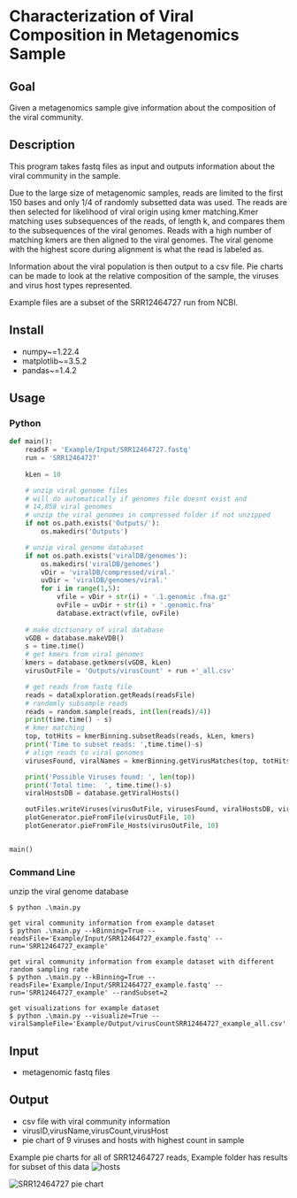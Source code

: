 # Characterization of Viral Composition in Metagenomics Sample

## Goal
Given a metagenomics sample give information about the composition of the viral community.

## Description
This program takes fastq files as input and outputs information about the viral community in the sample. 

Due to the large size of metagenomic samples, reads are limited to the first 150 bases and only 1/4 of randomly
subsetted data was used. The reads are then selected for likelihood of viral origin using kmer matching.Kmer
matching uses subsequences of the reads, of length k, and compares them to the subsequences of the viral genomes.
Reads with a high number of matching kmers are then aligned to the viral genomes. The viral genome with the highest score
during alignment is what the read is labeled as. 

Information about the viral population is then output to a csv file. Pie charts can be made to look at the relative 
composition of the sample, the viruses and virus host types represented. 

Example files are a subset of the SRR12464727 run from NCBI. 

## Install
- numpy~=1.22.4
- matplotlib~=3.5.2
- pandas~=1.4.2

## Usage
### Python
```python 
def main():
    readsF = 'Example/Input/SRR12464727.fastq'
    run = 'SRR12464727'
    
    kLen = 10

    # unzip viral genome files
    # will do automatically if genomes file doesnt exist and
    # 14,858 viral genomes
    # unzip the viral genomes in compressed folder if not unzipped
    if not os.path.exists('Outputs/'):
        os.makedirs('Outputs')

    # unzip viral genome databaset
    if not os.path.exists('viralDB/genomes'):
        os.makedirs('viralDB/genomes')
        vDir = 'viralDB/compressed/viral.'
        uvDir = 'viralDB/genomes/viral.'
        for i in range(1,5):
            vfile = vDir + str(i) + '.1.genomic .fna.gz'
            ovFile = uvDir + str(i) + '.genomic.fna'
            database.extract(vfile, ovFile)
            
    # make dictionary of viral database
    vGDB = database.makeVDB()
    s = time.time()
    # get kmers from viral genomes
    kmers = database.getkmers(vGDB, kLen)
    virusOutFile = 'Outputs/virusCount' + run +'_all.csv'

    # get reads from fastq file
    reads = dataExploration.getReads(readsFile)
    # randomly subsample reads
    reads = random.sample(reads, int(len(reads)/4))
    print(time.time() - s)
    # kmer matching
    top, totHits = kmerBinning.subsetReads(reads, kLen, kmers)
    print('Time to subset reads: ',time.time()-s)
    # align reads to viral genomes
    virusesFound, viralNames = kmerBinning.getVirusMatches(top, totHits, reads, vGDB)

    print('Possible Viruses found: ', len(top))
    print('Total time:  ', time.time()-s)
    viralHostsDB = database.getViralHosts()

    outFiles.writeViruses(virusOutFile, virusesFound, viralHostsDB, viralNames)
    plotGenerator.pieFromFile(virusOutFile, 10)
    plotGenerator.pieFromFile_Hosts(virusOutFile, 10)


main()
```
### Command Line
unzip the viral genome database
```
$ python .\main.py 

get viral community information from example dataset
$ python .\main.py --kBinning=True --readsFile='Example/Input/SRR12464727_example.fastq' --run='SRR12464727_example' 

get viral community information from example dataset with different random sampling rate
$ python .\main.py --kBinning=True --readsFile='Example/Input/SRR12464727_example.fastq' --run='SRR12464727_example' --randSubset=2

get visualizations for example dataset
$ python .\main.py --visualize=True --viralSampleFile='Example/Output/virusCountSRR12464727_example_all.csv'         
```

## Input
- metagenomic fastq files

## Output
- csv file with viral community information
- virusID,virusName,virusCount,virusHost
- pie chart of 9 viruses and hosts with highest count in sample

Example pie charts for all of SRR12464727 reads, Example folder has results for subset of this data
![hosts](https://user-images.githubusercontent.com/22487858/173917029-1eac17ff-42cb-49eb-a074-354481afd36d.png)

![SRR12464727 pie chart](https://user-images.githubusercontent.com/22487858/173917086-afc0039c-347b-48c7-8fd5-3b6dea2a3fd1.png)

